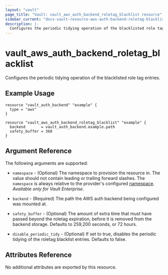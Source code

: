 ```yaml
---
layout: "vault"
page_title: "Vault: vault_aws_auth_backend_roletag_blacklist resource"
sidebar_current: "docs-vault-resource-aws-auth-backend-roletag-blacklist"
description: |-
  Configures the periodic tidying operation of the blacklisted role tag entries.
---
```


# vault\_aws\_auth\_backend\_roletag\_blacklist

Configures the periodic tidying operation of the blacklisted role tag entries.

## Example Usage

```hcl
resource "vault_auth_backend" "example" {
  type = "aws"
}

resource "vault_aws_auth_backend_roletag_blacklist" "example" {
  backend       = vault_auth_backend.example.path
  safety_buffer = 360
}
```

## Argument Reference

The following arguments are supported:

* `namespace` - (Optional) The namespace to provision the resource in.
  The value should not contain leading or trailing forward slashes.
  The `namespace` is always relative to the provider's configured [namespace](/docs/providers/vault/index.html#namespace).
   *Available only for Vault Enterprise*.

* `backend` - (Required) The path the AWS auth backend being configured was
	mounted at.

* `safety_buffer` - (Optional) The amount of extra time that must have passed
  beyond the roletag expiration, before it is removed from the backend storage.
  Defaults to 259,200 seconds, or 72 hours.

* `disable_periodic_tidy` - (Optional) If set to true, disables the periodic
  tidying of the roletag blacklist entries. Defaults to false.

## Attributes Reference

No additional attributes are exported by this resource.
